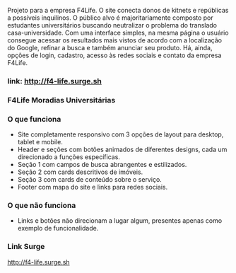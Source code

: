  Projeto para a empresa F4Life. O site conecta donos de kitnets e repúblicas a possíveis inquilinos. O público alvo é majoritariamente composto por estudantes universitários buscando neutralizar o problema do translado casa-universidade. Com uma interface simples, na mesma página o usuário consegue acessar os resultados mais vistos de acordo com a localização do Google, refinar a busca e também anunciar seu produto. Há, ainda, opções de login, cadastro, acesso às redes sociais e contato da empresa F4Life.


### link: http://f4-life.surge.sh



### F4Life Moradias Universitárias

### O que funciona

- Site completamente responsivo com 3 opções de layout para desktop, tablet e mobile.
- Header e seções com botões animados de diferentes designs, cada um direcionado a funções específicas.
- Seção 1 com campos de busca abrangentes e estilizados.
- Seção 2 com cards descritivos de imóveis.
- Seção 3 com cards de conteúdo sobre o serviço.
- Footer com mapa do site e links para redes sociais.

### O que não funciona

- Links e botões não direcionam a lugar algum, presentes apenas como exemplo de funcionalidade.


### Link Surge

http://f4-life.surge.sh

